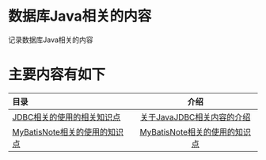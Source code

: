 # 数据库Java相关的内容

记录数据库Java相关的内容
# 主要内容有如下

| 目录                                  |                  介绍                  |
|:------------------------------------|:------------------------------------:|
| [JDBC相关的使用的相关知识点](JDBCNote)         |   [关于JavaJDBC相关内容的介绍](JDBCNote/JDBCNote.md)    |
| [MyBatisNote相关的使用的知识点](MyBatisNote) |   [MyBatisNote相关的使用的知识点](MyBatisNote/MyBatisNote.md)    |

